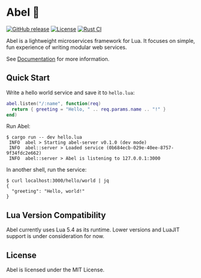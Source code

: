 # Abel 🐝

[![GitHub release](https://img.shields.io/github/v/release/hack3ric/abel)](https://github.com/hack3ric/abel/releases)
[![License](https://img.shields.io/github/license/hack3ric/abel)](https://github.com/hack3ric/abel/blob/master/LICENSE)
[![Rust CI](https://github.com/hack3ric/abel/actions/workflows/rust.yml/badge.svg)](https://github.com/hack3ric/abel/actions/workflows/rust.yml)

Abel is a lightweight microservices framework for Lua. It focuses on simple, fun experience of writing modular web services.

See [Documentation](https://hack3ric.github.io/abel-doc) for more information.

## Quick Start

Write a hello world service and save it to `hello.lua`:
```lua
abel.listen("/:name", function(req)
  return { greeting = "Hello, " .. req.params.name .. "!" }
end)
```

Run Abel:
```console
$ cargo run -- dev hello.lua
 INFO  abel > Starting abel-server v0.1.0 (dev mode)
 INFO  abel::server > Loaded service (0b684ecb-029e-40ee-8757-9f34fdc2e662)
 INFO  abel::server > Abel is listening to 127.0.0.1:3000
```

In another shell, run the service:
```console
$ curl localhost:3000/hello/world | jq
{
  "greeting": "Hello, world!"
}
```

## Lua Version Compatibility

Abel currently uses Lua 5.4 as its runtime. Lower versions and LuaJIT support is under consideration for now.

## License

Abel is licensed under the MIT License.
